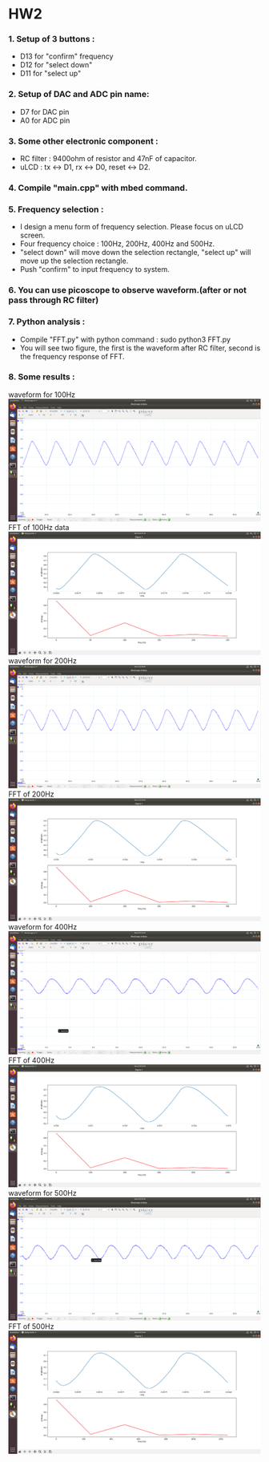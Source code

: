 # HW2
### 1. Setup of 3 buttons : <br>
- D13 for "confirm" frequency<br>
- D12 for "select down"<br>
- D11 for "select up"<br>
### 2. Setup of DAC and ADC pin name: <br>
- D7 for DAC pin<br>
- A0 for ADC pin<br>
### 3. Some other electronic component : <br>
- RC filter : 9400ohm of resistor and 47nF of capacitor.<br>
- uLCD : tx <-> D1, rx <-> D0, reset <-> D2.<br>
### 4. Compile "main.cpp" with mbed command.<br>
### 5. Frequency selection : <br>
- I design a menu form of frequency selection. Please focus on uLCD screen.<br>
- Four frequency choice : 100Hz, 200Hz, 400Hz and 500Hz.<br>
- "select down" will move down the selection rectangle, "select up" will move up the selection rectangle.<br>
- Push "confirm" to input frequency to system.<br>
### 6. You can use picoscope to observe waveform.(after or not pass through RC filter)<br>
### 7. Python analysis : <br>
- Compile "FFT.py" with python command : sudo python3 FFT.py<br>
- You will see two figure, the first is the waveform after RC filter, second is the frequency response of FFT.<br>
### 8. Some results : 

waveform for 100Hz<br>
![image](https://github.com/LeoWu979/HW2/blob/master/Screenshot%20from%202021-03-31%2002-48-20.png)
<br>
FFT of 100Hz data<br>
![image](https://github.com/LeoWu979/HW2/blob/master/Screenshot%20from%202021-03-31%2002-51-10.png)
<br>
waveform for 200Hz<br>
![image](https://github.com/LeoWu979/HW2/blob/master/Screenshot%20from%202021-03-31%2002-48-52.png)
<br>
FFT of 200Hz<br>
![image](https://github.com/LeoWu979/HW2/blob/master/Screenshot%20from%202021-03-31%2002-49-55.png)
<br>
waveform for 400Hz<br>
![image](https://github.com/LeoWu979/HW2/blob/master/Screenshot%20from%202021-03-31%2002-52-18.png)
<br>
FFT of 400Hz<br>
![image](https://github.com/LeoWu979/HW2/blob/master/Screenshot%20from%202021-03-31%2002-52-44.png)
<br>
waveform for 500Hz<br>
![image](https://github.com/LeoWu979/HW2/blob/master/Screenshot%20from%202021-03-31%2002-53-29.png)
<br>
FFT of 500Hz<br>
![image](https://github.com/LeoWu979/HW2/blob/master/Screenshot%20from%202021-03-31%2002-54-19.png)

